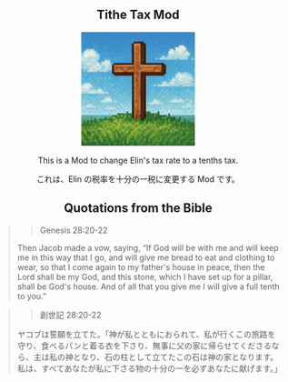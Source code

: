<h2 align="center">
  Tithe Tax Mod
</h2>

<div align="center">
  <a href="https://steamcommunity.com/sharedfiles/filedetails/?id=3481875838">
    <img alt="草原の上に立てられた十字架ドット絵" src="preview.jpg" width="200" height="200">
  </a>
</div>

<div align="center">
  <p>This is a Mod to change Elin's tax rate to a tenths tax.</p>
  <p>これは、Elin の税率を十分の一税に変更する Mod です。</p>
</div>

<h2 align="center">Quotations from the Bible</h2>

>> Genesis 28:20-22
>
> Then Jacob made a vow, saying, “If God will be with me and will keep me in this way that I go, and will give me bread to eat and clothing to wear, so that I come again to my father's house in peace, then the Lord shall be my God, and this stone, which I have set up for a pillar, shall be God's house. And of all that you give me I will give a full tenth to you.”

>> 創世記 28:20-22
>
> ヤコブは誓願を立てた。「神が私とともにおられて、私が行くこの旅路を守り、食べるパンと着る衣を下さり、無事に父の家に帰らせてくださるなら、主は私の神となり、石の柱として立てたこの石は神の家となります。私は、すべてあなたが私に下さる物の十分の一を必ずあなたに献げます。」
